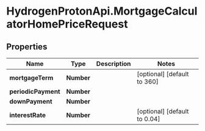 # HydrogenProtonApi.MortgageCalculatorHomePriceRequest

## Properties
Name | Type | Description | Notes
------------ | ------------- | ------------- | -------------
**mortgageTerm** | **Number** |  | [optional] [default to 360]
**periodicPayment** | **Number** |  | 
**downPayment** | **Number** |  | 
**interestRate** | **Number** |  | [optional] [default to 0.04]


